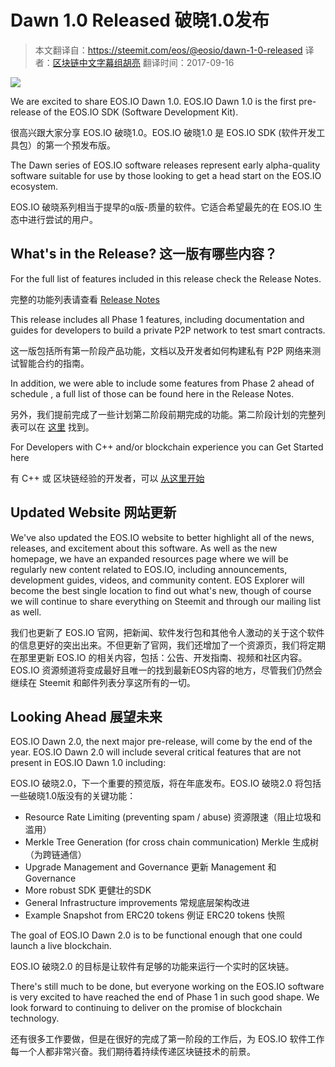 # Dawn 1.0 Released 破晓1.0发布

> 本文翻译自：https://steemit.com/eos/@eosio/dawn-1-0-released
> 译者：[区块链中文字幕组胡亮](https://github.com/gumoon)
> 翻译时间：2017-09-16

![](https://steemitimages.com/0x0/https://steemitimages.![](https://steemitimages.com/DQmXVhr94HbKPQUybpAPZfeptwuuEEb9P4WE4NDV68tXMnX/image.png)/DQmXVhr94HbKPQUybpAPZfeptwuuEEb9P4WE4NDV68tXMnX/image.png)


We are excited to share EOS.IO Dawn 1.0. EOS.IO Dawn 1.0 is the first pre-release of the EOS.IO SDK (Software Development Kit).

很高兴跟大家分享 EOS.IO 破晓1.0。EOS.IO 破晓1.0 是 EOS.IO SDK (软件开发工具包）的第一个预发布版。

The Dawn series of EOS.IO software releases represent early alpha-quality software suitable for use by those looking to get a head start on the EOS.IO ecosystem.

EOS.IO 破晓系列相当于提早的α版-质量的软件。它适合希望最先的在 EOS.IO 生态中进行尝试的用户。

## What's in the Release? 这一版有哪些内容？

For the full list of features included in this release check the Release Notes.

完整的功能列表请查看 [Release Notes](https://github.com/EOSIO/eos/releases)

This release includes all Phase 1 features, including documentation and guides for developers to build a private P2P network to test smart contracts.

这一版包括所有第一阶段产品功能，文档以及开发者如何构建私有 P2P 网络来测试智能合约的指南。

In addition, we were able to include some features from Phase 2 ahead of schedule , a full list of those can be found here in the Release Notes.

另外，我们提前完成了一些计划第二阶段前期完成的功能。第二阶段计划的完整列表可以在 [这里](https://github.com/EOSIO/eos/releases#phase2) 找到。

For Developers with C++ and/or blockchain experience you can Get Started here

有 C++ 或 区块链经验的开发者，可以 [从这里开始](https://github.com/EOSIO/eos#gettingstarted)

## Updated Website 网站更新

We've also updated the EOS.IO website to better highlight all of the news, releases, and excitement about this software. As well as the new homepage, we have an expanded resources page where we will be regularly new content related to EOS.IO, including announcements, development guides, videos, and community content. EOS Explorer will become the best single location to find out what's new, though of course we will continue to share everything on Steemit and through our mailing list as well.

我们也更新了 EOS.IO 官网，把新闻、软件发行包和其他令人激动的关于这个软件的信息更好的突出出来。不但更新了官网，我们还增加了一个资源页，我们将定期在那里更新 EOS.IO 的相关内容，包括：公告、开发指南、视频和社区内容。EOS.IO 资源频道将变成最好且唯一的找到最新EOS内容的地方，尽管我们仍然会继续在 Steemit 和邮件列表分享这所有的一切。

## Looking Ahead 展望未来

EOS.IO Dawn 2.0, the next major pre-release, will come by the end of the year. EOS.IO Dawn 2.0 will include several critical features that are not present in EOS.IO Dawn 1.0 including:

EOS.IO 破晓2.0，下一个重要的预览版，将在年底发布。EOS.IO 破晓2.0 将包括一些破晓1.0版没有的关键功能：

* Resource Rate Limiting (preventing spam / abuse) 资源限速（阻止垃圾和滥用）
* Merkle Tree Generation (for cross chain communication) Merkle 生成树 （为跨链通信）
* Upgrade Management and Governance 更新 Management 和 Governance
* More robust SDK 更健壮的SDK
* General Infrastructure improvements 常规底层架构改进
* Example Snapshot from ERC20 tokens  例证 ERC20 tokens 快照

The goal of EOS.IO Dawn 2.0 is to be functional enough that one could launch a live blockchain.

EOS.IO 破晓2.0 的目标是让软件有足够的功能来运行一个实时的区块链。

There's still much to be done, but everyone working on the EOS.IO software is very excited to have reached the end of Phase 1 in such good shape. We look forward to continuing to deliver on the promise of blockchain technology.

还有很多工作要做，但是在很好的完成了第一阶段的工作后，为 EOS.IO 软件工作每一个人都非常兴奋。我们期待着持续传递区块链技术的前景。



